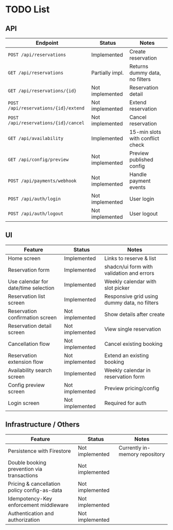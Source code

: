 # TODO List

## API

| Endpoint                             | Status          | Notes                            |
| ------------------------------------ | --------------- | -------------------------------- |
| `POST /api/reservations`             | Implemented     | Create reservation               |
| `GET /api/reservations`              | Partially impl. | Returns dummy data, no filters   |
| `GET /api/reservations/{id}`         | Not implemented | Reservation detail               |
| `POST /api/reservations/{id}/extend` | Not implemented | Extend reservation               |
| `POST /api/reservations/{id}/cancel` | Not implemented | Cancel reservation               |
| `GET /api/availability`              | Implemented     | 15-min slots with conflict check |
| `GET /api/config/preview`            | Not implemented | Preview published config         |
| `POST /api/payments/webhook`         | Not implemented | Handle payment events            |
| `POST /api/auth/login`               | Not implemented | User login                       |
| `POST /api/auth/logout`              | Not implemented | User logout                      |

## UI

| Feature                              | Status          | Notes                                        |
| ------------------------------------ | --------------- | -------------------------------------------- |
| Home screen                          | Implemented     | Links to reserve & list                      |
| Reservation form                     | Implemented     | shadcn/ui form with validation and errors    |
| Use calendar for date/time selection | Implemented     | Weekly calendar with slot picker             |
| Reservation list screen              | Implemented     | Responsive grid using dummy data, no filters |
| Reservation confirmation screen      | Not implemented | Show details after create                    |
| Reservation detail screen            | Not implemented | View single reservation                      |
| Cancellation flow                    | Not implemented | Cancel existing booking                      |
| Reservation extension flow           | Not implemented | Extend an existing booking                   |
| Availability search screen           | Implemented     | Weekly calendar in reservation form          |
| Config preview screen                | Not implemented | Preview pricing/config                       |
| Login screen                         | Not implemented | Required for auth                            |

## Infrastructure / Others

| Feature                                      | Status          | Notes                          |
| -------------------------------------------- | --------------- | ------------------------------ |
| Persistence with Firestore                   | Not implemented | Currently in-memory repository |
| Double booking prevention via transactions   | Not implemented |                                |
| Pricing & cancellation policy config-as-data | Not implemented |                                |
| Idempotency-Key enforcement middleware       | Not implemented |                                |
| Authentication and authorization             | Not implemented |                                |
